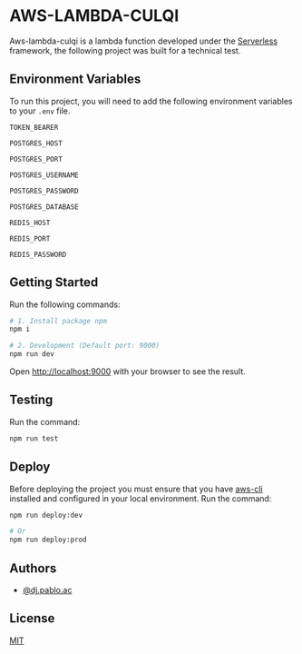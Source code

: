 # AWS-LAMBDA-CULQI
Aws-lambda-culqi is a lambda function developed under the [Serverless](https://www.serverless.com/framework/docs) framework, the following project was built for a technical test.

## Environment Variables

To run this project, you will need to add the following environment variables to your `.env` file.

`TOKEN_BEARER`

`POSTGRES_HOST`

`POSTGRES_PORT`

`POSTGRES_USERNAME`

`POSTGRES_PASSWORD`

`POSTGRES_DATABASE`

`REDIS_HOST`

`REDIS_PORT`

`REDIS_PASSWORD`

## Getting Started

Run the following commands:

```bash
# 1. Install package npm
npm i

# 2. Development (Default port: 9000)
npm run dev
```

Open [http://localhost:9000](http://localhost:9000) with your browser to see the result.

## Testing

Run the command:

```bash
npm run test
```

## Deploy

Before deploying the project you must ensure that you have [aws-cli](https://docs.aws.amazon.com/cli/latest/userguide/getting-started-install.html) installed and configured in your local environment. Run the command:

```bash
npm run deploy:dev

# Or
npm run deploy:prod
```

## Authors

- [@dj.pablo.ac](https://gitlab.com/dj.pablo.ac)

## License

[MIT](https://choosealicense.com/licenses/mit/)